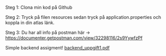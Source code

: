 Steg 1: Clona min kod på Github

Steg 2: Tryck på filen resources sedan tryck på application.properties och koppla in din atlas länk.

Steg 3: Du har all info på postman här -> https://documenter.getpostman.com/view/32298116/2s9YywfzPf  

Simple backend assigment! [backend_uppgift1.pdf](https://github.com/Kassem2000/Uppgift3_Backend/files/15304601/backend_uppgift1.pdf)
